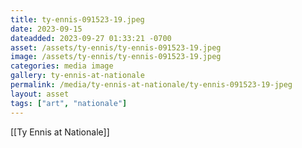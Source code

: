 ```yaml
---
title: ty-ennis-091523-19.jpeg
date: 2023-09-15
dateadded: 2023-09-27 01:33:21 -0700
asset: /assets/ty-ennis/ty-ennis-091523-19.jpeg
image: /assets/ty-ennis/ty-ennis-091523-19.jpeg
categories: media image
gallery: ty-ennis-at-nationale
permalink: /media/ty-ennis-at-nationale/ty-ennis-091523-19-jpeg
layout: asset
tags: ["art", "nationale"]
--- 
```

[[Ty Ennis at Nationale]]

